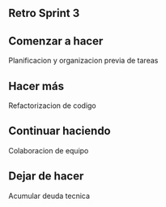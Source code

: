 ## Retro Sprint  3

## Comenzar a hacer
Planificacion y organizacion previa de tareas

## Hacer más
Refactorizacion de codigo

## Continuar haciendo
Colaboracion de equipo

## Dejar de hacer
Acumular deuda tecnica